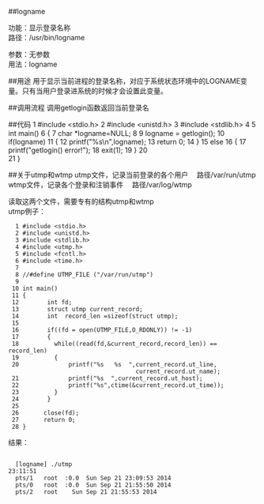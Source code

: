 ##logname

功能：显示登录名称  
路径：/usr/bin/logname

参数：无参数  
用法：logname  

##用途
用于显示当前进程的登录名称，对应于系统状态环境中的LOGNAME变量。只有当用户登录进系统的时候才会设置此变量。 

##调用流程
调用getlogin函数返回当前登录名


##代码
      1 #include <stdio.h>
      2 #include <unistd.h>
      3 #include <stdlib.h>
      4 
      5 int main()
      6 {
      7         char *logname=NULL;
      8 
      9         logname = getlogin();
     10         if(logname)
     11         {
     12                 printf("%s\n",logname);
     13                 return 0;
     14         }
     15         else
     16         {
     17                 printf("getlogin() error!");
     18                 exit(1);
     19         }
     20       
     21 }


##关于utmp和wtmp 
utmp文件，记录当前登录的各个用户 　路径/var/run/utmp  
wtmp文件，记录各个登录和注销事件 　路径/var/log/wtmp    

读取这两个文件，需要专有的结构utmp和wtmp   
utmp例子：

      1 #include <stdio.h>
      2 #include <unistd.h>
      3 #include <stdlib.h>
      4 #include <utmp.h>
      5 #include <fcntl.h>
      6 #include <time.h>
      7 
      8 //#define UTMP_FILE ("/var/run/utmp")
      9 
     10 int main()
     11 {
     12        int fd;
     13        struct utmp current_record;
     14        int  record_len =sizeof(struct utmp);
     15 
     16        if((fd = open(UTMP_FILE,O_RDONLY)) != -1)
     17        {
     18          while((read(fd,&current_record,record_len)) == record_len)
     19          {
     20              printf("%s   %s  ",current_record.ut_line,
                                        current_record.ut_name);
     21              printf("%s  ",current_record.ut_host);
     22              printf("%s",ctime(&current_record.ut_time));
     23          }
     24        }
     25 
     26       close(fd);
     27       return 0;
     28 }

结果：
  <pre><code>
  [logname] ./utmp                                               23:11:51 
  pts/1   root  :0.0  Sun Sep 21 23:09:53 2014
  pts/0   root  :0.0  Sun Sep 21 21:55:50 2014
  pts/2   root    Sun Sep 21 21:55:53 2014
</code></pre>


